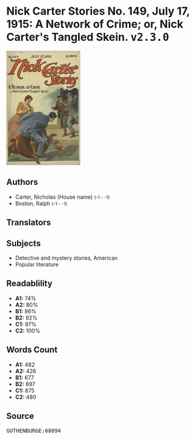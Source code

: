 # Nick Carter Stories No. 149, July 17, 1915: A Network of Crime; or, Nick Carter's Tangled Skein. <kbd>v2.3.0</kbd>

![](./cover.medium.jpg "")

## Authors


 - Carter, Nicholas (House name) <small>(-1 - -1)</small>
 - Boston, Ralph <small>(-1 - -1)</small>

## Translators



## Subjects


 - Detective and mystery stories, American
 - Popular literature

## Readablility


 - **A1:** 74%
 - **A2:** 80%
 - **B1:** 86%
 - **B2:** 92%
 - **C1:** 97%
 - **C2:** 100%

## Words Count


 - **A1:** 482
 - **A2:** 426
 - **B1:** 677
 - **B2:** 897
 - **C1:** 875
 - **C2:** 480

## Source


<kbd>GUTHENBURGE:68094</kbd>
